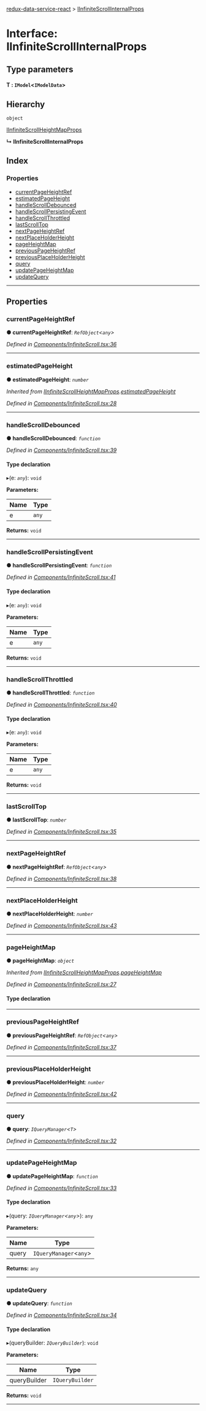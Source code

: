 [redux-data-service-react](../README.md) > [IInfiniteScrollInternalProps](../interfaces/iinfinitescrollinternalprops.md)

# Interface: IInfiniteScrollInternalProps

## Type parameters
#### T :  `IModel`<`IModelData`>
## Hierarchy

 `object`

 [IInfiniteScrollHeightMapProps](iinfinitescrollheightmapprops.md)

**↳ IInfiniteScrollInternalProps**

## Index

### Properties

* [currentPageHeightRef](iinfinitescrollinternalprops.md#currentpageheightref)
* [estimatedPageHeight](iinfinitescrollinternalprops.md#estimatedpageheight)
* [handleScrollDebounced](iinfinitescrollinternalprops.md#handlescrolldebounced)
* [handleScrollPersistingEvent](iinfinitescrollinternalprops.md#handlescrollpersistingevent)
* [handleScrollThrottled](iinfinitescrollinternalprops.md#handlescrollthrottled)
* [lastScrollTop](iinfinitescrollinternalprops.md#lastscrolltop)
* [nextPageHeightRef](iinfinitescrollinternalprops.md#nextpageheightref)
* [nextPlaceHolderHeight](iinfinitescrollinternalprops.md#nextplaceholderheight)
* [pageHeightMap](iinfinitescrollinternalprops.md#pageheightmap)
* [previousPageHeightRef](iinfinitescrollinternalprops.md#previouspageheightref)
* [previousPlaceHolderHeight](iinfinitescrollinternalprops.md#previousplaceholderheight)
* [query](iinfinitescrollinternalprops.md#query)
* [updatePageHeightMap](iinfinitescrollinternalprops.md#updatepageheightmap)
* [updateQuery](iinfinitescrollinternalprops.md#updatequery)

---

## Properties

<a id="currentpageheightref"></a>

###  currentPageHeightRef

**● currentPageHeightRef**: *`RefObject`<`any`>*

*Defined in [Components/InfiniteScroll.tsx:36](https://github.com/Rediker-Software/redux-data-service-react/blob/36ecfc2/src/Components/InfiniteScroll.tsx#L36)*

___
<a id="estimatedpageheight"></a>

###  estimatedPageHeight

**● estimatedPageHeight**: *`number`*

*Inherited from [IInfiniteScrollHeightMapProps](iinfinitescrollheightmapprops.md).[estimatedPageHeight](iinfinitescrollheightmapprops.md#estimatedpageheight)*

*Defined in [Components/InfiniteScroll.tsx:28](https://github.com/Rediker-Software/redux-data-service-react/blob/36ecfc2/src/Components/InfiniteScroll.tsx#L28)*

___
<a id="handlescrolldebounced"></a>

###  handleScrollDebounced

**● handleScrollDebounced**: *`function`*

*Defined in [Components/InfiniteScroll.tsx:39](https://github.com/Rediker-Software/redux-data-service-react/blob/36ecfc2/src/Components/InfiniteScroll.tsx#L39)*

#### Type declaration
▸(e: *`any`*): `void`

**Parameters:**

| Name | Type |
| ------ | ------ |
| e | `any` |

**Returns:** `void`

___
<a id="handlescrollpersistingevent"></a>

###  handleScrollPersistingEvent

**● handleScrollPersistingEvent**: *`function`*

*Defined in [Components/InfiniteScroll.tsx:41](https://github.com/Rediker-Software/redux-data-service-react/blob/36ecfc2/src/Components/InfiniteScroll.tsx#L41)*

#### Type declaration
▸(e: *`any`*): `void`

**Parameters:**

| Name | Type |
| ------ | ------ |
| e | `any` |

**Returns:** `void`

___
<a id="handlescrollthrottled"></a>

###  handleScrollThrottled

**● handleScrollThrottled**: *`function`*

*Defined in [Components/InfiniteScroll.tsx:40](https://github.com/Rediker-Software/redux-data-service-react/blob/36ecfc2/src/Components/InfiniteScroll.tsx#L40)*

#### Type declaration
▸(e: *`any`*): `void`

**Parameters:**

| Name | Type |
| ------ | ------ |
| e | `any` |

**Returns:** `void`

___
<a id="lastscrolltop"></a>

###  lastScrollTop

**● lastScrollTop**: *`number`*

*Defined in [Components/InfiniteScroll.tsx:35](https://github.com/Rediker-Software/redux-data-service-react/blob/36ecfc2/src/Components/InfiniteScroll.tsx#L35)*

___
<a id="nextpageheightref"></a>

###  nextPageHeightRef

**● nextPageHeightRef**: *`RefObject`<`any`>*

*Defined in [Components/InfiniteScroll.tsx:38](https://github.com/Rediker-Software/redux-data-service-react/blob/36ecfc2/src/Components/InfiniteScroll.tsx#L38)*

___
<a id="nextplaceholderheight"></a>

###  nextPlaceHolderHeight

**● nextPlaceHolderHeight**: *`number`*

*Defined in [Components/InfiniteScroll.tsx:43](https://github.com/Rediker-Software/redux-data-service-react/blob/36ecfc2/src/Components/InfiniteScroll.tsx#L43)*

___
<a id="pageheightmap"></a>

###  pageHeightMap

**● pageHeightMap**: *`object`*

*Inherited from [IInfiniteScrollHeightMapProps](iinfinitescrollheightmapprops.md).[pageHeightMap](iinfinitescrollheightmapprops.md#pageheightmap)*

*Defined in [Components/InfiniteScroll.tsx:27](https://github.com/Rediker-Software/redux-data-service-react/blob/36ecfc2/src/Components/InfiniteScroll.tsx#L27)*

#### Type declaration

[key: `string`]: `number`

___
<a id="previouspageheightref"></a>

###  previousPageHeightRef

**● previousPageHeightRef**: *`RefObject`<`any`>*

*Defined in [Components/InfiniteScroll.tsx:37](https://github.com/Rediker-Software/redux-data-service-react/blob/36ecfc2/src/Components/InfiniteScroll.tsx#L37)*

___
<a id="previousplaceholderheight"></a>

###  previousPlaceHolderHeight

**● previousPlaceHolderHeight**: *`number`*

*Defined in [Components/InfiniteScroll.tsx:42](https://github.com/Rediker-Software/redux-data-service-react/blob/36ecfc2/src/Components/InfiniteScroll.tsx#L42)*

___
<a id="query"></a>

###  query

**● query**: *`IQueryManager`<`T`>*

*Defined in [Components/InfiniteScroll.tsx:32](https://github.com/Rediker-Software/redux-data-service-react/blob/36ecfc2/src/Components/InfiniteScroll.tsx#L32)*

___
<a id="updatepageheightmap"></a>

###  updatePageHeightMap

**● updatePageHeightMap**: *`function`*

*Defined in [Components/InfiniteScroll.tsx:33](https://github.com/Rediker-Software/redux-data-service-react/blob/36ecfc2/src/Components/InfiniteScroll.tsx#L33)*

#### Type declaration
▸(query: *`IQueryManager`<`any`>*): `any`

**Parameters:**

| Name | Type |
| ------ | ------ |
| query | `IQueryManager`<`any`> |

**Returns:** `any`

___
<a id="updatequery"></a>

###  updateQuery

**● updateQuery**: *`function`*

*Defined in [Components/InfiniteScroll.tsx:34](https://github.com/Rediker-Software/redux-data-service-react/blob/36ecfc2/src/Components/InfiniteScroll.tsx#L34)*

#### Type declaration
▸(queryBuilder: *`IQueryBuilder`*): `void`

**Parameters:**

| Name | Type |
| ------ | ------ |
| queryBuilder | `IQueryBuilder` |

**Returns:** `void`

___

